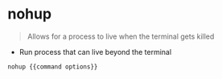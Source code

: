 # nohup

> Allows for a process to live when the terminal gets killed

- Run process that can live beyond the terminal

`nohup {{command options}}`